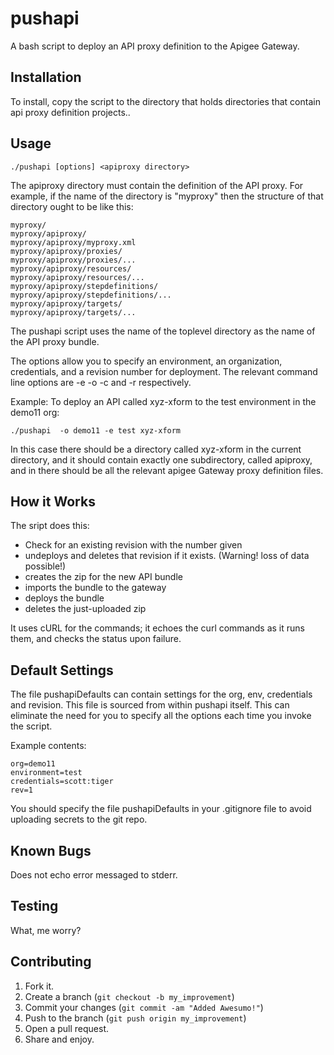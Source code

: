 pushapi
=======

A bash script to deploy an API proxy definition to the Apigee
Gateway.


Installation
-----------

To install, copy the script to the directory that holds directories that contain api proxy definition projects..


Usage
-----

    ./pushapi [options] <apiproxy directory>


The apiproxy directory must contain the definition of the API proxy. For
example, if the name of the directory is "myproxy" then the structure of
that directory ought to be like this:

    myproxy/
    myproxy/apiproxy/
    myproxy/apiproxy/myproxy.xml
    myproxy/apiproxy/proxies/
    myproxy/apiproxy/proxies/...
    myproxy/apiproxy/resources/
    myproxy/apiproxy/resources/...
    myproxy/apiproxy/stepdefinitions/
    myproxy/apiproxy/stepdefinitions/...
    myproxy/apiproxy/targets/
    myproxy/apiproxy/targets/...

The pushapi script uses the name of the toplevel directory as the
name of the API proxy bundle.

The options allow you to specify an environment, an organization,
credentials, and a revision number for deployment. The relevant command line
options are -e -o -c and -r respectively.

Example: To deploy an API called xyz-xform to the test environment in the demo11 org:

    ./pushapi  -o demo11 -e test xyz-xform

In this case there should be a directory called xyz-xform in the
current directory, and it should contain exactly one
subdirectory, called apiproxy, and in there should be all the
relevant apigee Gateway proxy definition files.


How it Works
------------

The sript does this:

 - Check for an existing revision with the number given
 - undeploys and deletes that revision if it exists. (Warning! loss of data possible!)
 - creates the zip for the new API bundle
 - imports the bundle to the gateway
 - deploys the bundle
 - deletes the just-uploaded zip

It uses cURL for the commands; it echoes the curl commands as it runs them, and checks the status upon failure.


Default Settings
----------------

The file pushapiDefaults can contain settings for the org, env,
credentials and revision. This file is sourced from within
pushapi itself. This can eliminate the need for you to specify
all the options each time you invoke the script.

Example contents:

    org=demo11
    environment=test
    credentials=scott:tiger
    rev=1


You should specify the file pushapiDefaults in your .gitignore file to
avoid uploading secrets to the git repo.



Known Bugs
----------

Does not echo error messaged to stderr.


Testing
-------

What, me worry?


Contributing
------------

1. Fork it.
2. Create a branch (`git checkout -b my_improvement`)
3. Commit your changes (`git commit -am "Added Awesumo!"`)
4. Push to the branch (`git push origin my_improvement`)
5. Open a pull request.
6. Share and enjoy.
